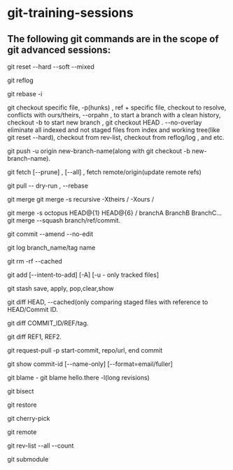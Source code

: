 # git-training-sessions
## The following git commands are in the scope of git advanced sessions:

git reset --hard --soft --mixed

git reflog

git rebase -i

git checkout specific file, -p(hunks) , ref + specific file, checkout to resolve, 
 conflicts with ours/theirs, --orpahn , to start a branch with a clean history, checkout -b to start new branch , git checkout HEAD . --no-overlay eliminate all indexed and not staged files from index and working tree(like git reset --hard), checkout from rev-list, checkout from reflog/log , and etc.

git push -u origin new-branch-name(along with git checkout -b new-branch-name).

git fetch [--prune] , [--all] , fetch remote/origin(update remote refs) 

git pull -- dry-run , --rebase

git merge git merge -s recursive -Xtheirs / -Xours / <allow-unrelated-histories>

git merge -s octopus HEAD@{1} HEAD@{6} / branchA BranchB BranchC...\
git merge --squash branch/ref/commit.

git commit --amend --no-edit

git log branch_name/tag name

git rm -rf --cached

git add [--intent-to-add] [-A] [-u - only tracked files]

git stash save, apply, pop,clear,show

git diff HEAD, --cached(only comparing staged files with reference to HEAD/Commit ID.

git diff COMMIT_ID/REF/tag.

git diff REF1, REF2.

git request-pull -p start-commit, repo/url, end commit

git show commit-id [--name-only] [--format=email/fuller]

git blame -  git blame hello.there -l(long revisions)

git bisect

git restore

git cherry-pick

git remote

git rev-list --all --count
 
 git submodule
 

